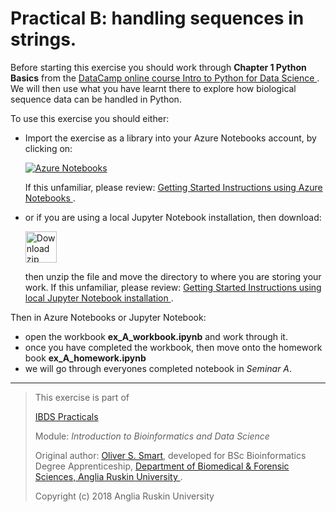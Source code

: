 # Practical B: handling sequences in strings.

Before starting this exercise you should work through
**Chapter 1 Python Basics** from the
[DataCamp online course Intro to Python for Data Science
](https://www.datacamp.com/courses/intro-to-python-for-data-science).  
We will then use what you have learnt there to explore how biological 
sequence data can be handled in Python.

To use this exercise you should either:

* Import the exercise as a library into your Azure Notebooks account,
  by clicking on: 

  [![Azure Notebooks](https://notebooks.azure.com/launch.png)
  ](https://notebooks.azure.com/import/gh/ARU-Bioinf-IBDS/prac-B)

  If this unfamiliar, please review: 
  [Getting Started Instructions using Azure Notebooks
  ](https://github.com/ARU-Bioinf-IBDS/prac-A#getting-started-instructions-using-azure-notebooks).

* or if you are using a local Jupyter Notebook installation, then 
  download:

  [<img src="images/download_zip.png" alt="Download zip" width="50px"/>
  ](https://github.com/ARU-Bioinf-IBDS/prac-B/archive/master.zip)

  then unzip the file and move the directory to where you are storing your work.
  If this unfamiliar, please review: 
  [Getting Started Instructions using local Jupyter Notebook installation
  ](https://github.com/ARU-Bioinf-IBDS/prac-A#getting-started-instructions-using-local-jupyter-notebook-installation).

Then in Azure Notebooks or Jupyter Notebook:
* open the workbook **ex_A_workbook.ipynb** and work through it.
* once you have completed the workbook, then move onto the homework book **ex_A_homework.ipynb**
* we will go through everyones completed notebook in *Seminar A*.

-------------------------

> This exercise is part of 
>
> [IBDS Practicals](https://github.com/ARU-Bioinf-IBDS/index/)
>
> Module:
>  *Introduction to Bioinformatics and Data Science* 
>
> Original author: [Oliver S. Smart](https://www.linkedin.com/in/osmart/),
> developed for BSc Bioinformatics Degree Apprenticeship,
>  [Department of Biomedical & Forensic Sciences,
>  Anglia Ruskin University
>  ](https://www.anglia.ac.uk/science-and-technology/about/biomedical-and-forensic-science).
>
> Copyright (c) 2018 Anglia Ruskin University
